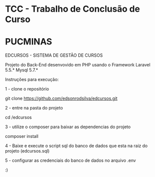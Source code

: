 
# TCC - Trabalho de Conclusão de Curso
# PUCMINAS

EDCURSOS - SISTEMA DE GESTÃO DE CURSOS

Projeto do Back-End desenvovido em PHP usando o Framework Laravel 5.5.*
Mysql 5.7.*

Instruções para execução:

1 - clone o repositório

git clone https://github.com/edsonrodsilva/edcursos.git

2 - entre na pasta do projeto

cd /edcursos

3 - utilize o composer para baixar as dependencias do projeto

composer install

4 - Baixe e execute o script sql do banco de dados que esta na raiz do projeto (edcursos.sql)

5 - configurar as credenciais do banco de dados no arquivo .env 

:)